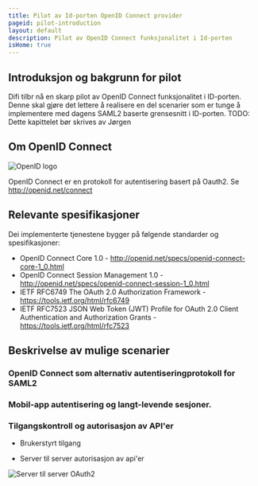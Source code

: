 ```yaml
---
title: Pilot av Id-porten OpenID Connect provider
pageid: pilot-introduction
layout: default
description: Pilot av OpenID Connect funksjonalitet i Id-porten
isHome: true
---
```


## Introduksjon og bakgrunn for pilot

Difi tilbr nå en skarp pilot av OpenID Connect funksjonalitet i ID-porten. Denne skal gjøre det lettere å realisere en del scenarier som er tunge å implementere med dagens SAML2 baserte grensesnitt i ID-porten. TODO: Dette kapittelet bør skrives av Jørgen

## Om OpenID Connect

![](/idporten-oidc-dokumentasjon/assets/images/openid.png "OpenID logo")

OpenID Connect er en protokoll for autentisering basert på Oauth2. Se http://openid.net/connect

## Relevante spesifikasjoner

Dei implementerte tjenestene bygger på følgende standarder og spesifikasjoner:

* OpenID Connect Core 1.0 - http://openid.net/specs/openid-connect-core-1_0.html
* OpenID Connect Session Management 1.0 - http://openid.net/specs/openid-connect-session-1_0.html
* IETF RFC6749 The OAuth 2.0 Authorization Framework - https://tools.ietf.org/html/rfc6749
* IETF RFC7523 JSON Web Token (JWT) Profile for OAuth 2.0 Client Authentication and Authorization Grants - https://tools.ietf.org/html/rfc7523

## Beskrivelse av mulige scenarier

### OpenID Connect som alternativ autentiseringprotokoll for SAML2

### Mobil-app autentisering og langt-levende sesjoner.

### Tilgangskontroll og autorisasjon av API'er

* Brukerstyrt tilgang

* Server til server autorisasjon av api'er

![](/idporten-oidc-dokumentasjon/assets/images/server-to-server-oauth2.png "Server til server OAuth2")
